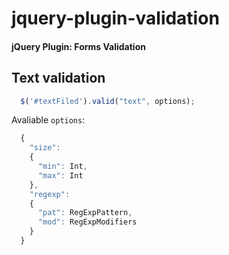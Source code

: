 # jquery-plugin-validation

#### jQuery Plugin: Forms Validation

## Text validation

```js
  $('#textFiled').valid("text", options);
```

Avaliable `options`:

```js
  {
    "size":
    {
      "min": Int,
      "max": Int
    },
    "regexp":
    {
      "pat": RegExpPattern,
      "mod": RegExpModifiers
    }
  }
```
